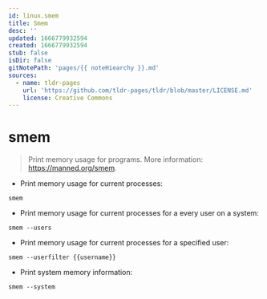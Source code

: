 ```yaml
---
id: linux.smem
title: Smem
desc: ''
updated: 1666779932594
created: 1666779932594
stub: false
isDir: false
gitNotePath: 'pages/{{ noteHiearchy }}.md'
sources:
  - name: tldr-pages
    url: 'https://github.com/tldr-pages/tldr/blob/master/LICENSE.md'
    license: Creative Commons
---
```

# smem

> Print memory usage for programs.
> More information: <https://manned.org/smem>.

- Print memory usage for current processes:

`smem`

- Print memory usage for current processes for a every user on a system:

`smem --users`

- Print memory usage for current processes for a specified user:

`smem --userfilter {{username}}`

- Print system memory information:

`smem --system`


